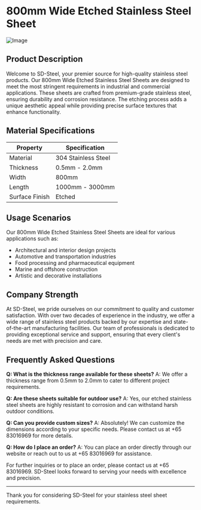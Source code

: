 # 800mm Wide Etched Stainless Steel Sheet

![Image](https://github.com/user-attachments/assets/2567258e-e124-4816-932d-1809bd27ef0b)

## Product Description

Welcome to SD-Steel, your premier source for high-quality stainless steel products. Our 800mm Wide Etched Stainless Steel Sheets are designed to meet the most stringent requirements in industrial and commercial applications. These sheets are crafted from premium-grade stainless steel, ensuring durability and corrosion resistance. The etching process adds a unique aesthetic appeal while providing precise surface textures that enhance functionality.

## Material Specifications

| Property             | Specification           |
|----------------------|-------------------------|
| Material             | 304 Stainless Steel     |
| Thickness            | 0.5mm - 2.0mm           |
| Width                | 800mm                   |
| Length               | 1000mm - 3000mm         |
| Surface Finish       | Etched                  |

## Usage Scenarios

Our 800mm Wide Etched Stainless Steel Sheets are ideal for various applications such as:
- Architectural and interior design projects
- Automotive and transportation industries
- Food processing and pharmaceutical equipment
- Marine and offshore construction
- Artistic and decorative installations

## Company Strength

At SD-Steel, we pride ourselves on our commitment to quality and customer satisfaction. With over two decades of experience in the industry, we offer a wide range of stainless steel products backed by our expertise and state-of-the-art manufacturing facilities. Our team of professionals is dedicated to providing exceptional service and support, ensuring that every client's needs are met with precision and care.

## Frequently Asked Questions

**Q: What is the thickness range available for these sheets?**
A: We offer a thickness range from 0.5mm to 2.0mm to cater to different project requirements.

**Q: Are these sheets suitable for outdoor use?**
A: Yes, our etched stainless steel sheets are highly resistant to corrosion and can withstand harsh outdoor conditions.

**Q: Can you provide custom sizes?**
A: Absolutely! We can customize the dimensions according to your specific needs. Please contact us at +65 83016969 for more details.

**Q: How do I place an order?**
A: You can place an order directly through our website or reach out to us at +65 83016969 for assistance.

For further inquiries or to place an order, please contact us at +65 83016969. SD-Steel looks forward to serving your needs with excellence and precision.

---

Thank you for considering SD-Steel for your stainless steel sheet requirements.